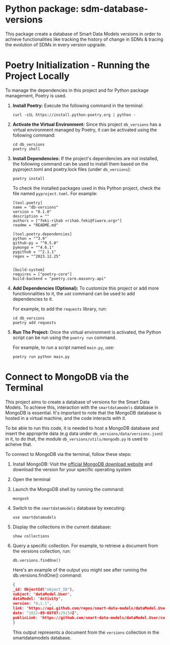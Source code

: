 # Python package: sdm-database-versions  
This package create a database of Smart Data Models versions in order to achieve functionalities like tracking the history of change in SDMs &amp; tracing the evolution of SDMs in every version upgrade.

# Poetry Initialization - Running the Project Locally 

To manage the dependencies in this project and for Python package management, Poetry is used. 

1. **Install Poetry:** 
Execute the following command in the terminal: 

    ```shell
    curl -sSL https://install.python-poetry.org | python -
    ```

2. **Activate the Virtual Environment:**
    Since this project `db_versions` has a virtual environment managed by Poetry, it can be activated using the following command:

    ```shell
    cd db_versions
    poetry shell
    ```

3. **Install Dependencies:**
    If the project's dependencies are not installed, the following command can be used to install them based on the pyproject.toml and poetry.lock files (under `db_versions`):

    ```shell
    poetry install
    ```

    To check the installed packages used in this Python project, check the file named `pyproject.toml`. For example: 
    ````
    [tool.poetry]
    name = "db-versions"
    version = "0.1.0"
    description = ""
    authors = ["feki-rihab <rihab.feki@fiware.org>"]
    readme = "README.md"

    [tool.poetry.dependencies]
    python = "^3.9"
    github-py = "^0.5.0"
    pymongo = "^4.6.1"
    pygithub = "^2.1.1"
    regex = "^2023.12.25"


    [build-system]
    requires = ["poetry-core"]
    build-backend = "poetry.core.masonry.api"
    ````

4. **Add Dependencies (Optional):**
To customize this project or add more functionnalities to it, the `add` command can be used to add dependencies to it. 

    For example, to add the `requests` library, run:
    ```shell
    cd db_versions
    poetry add requests
    ```

5. **Run The Project:**
Once the virtual environment is activated, the Python script can be run using the `poetry run` command. 

    For example, to run a script named `main.py`, use:

    ```shell
    poetry run python main.py
    ````

# Connect to MongoDB via the Terminal

This project aims to create a database of versions for the Smart Data Models. To achieve this, interaction with the `smartdatamodels` database in MongoDB is essential. It's important to note that the MongoDB database is hosted in a virtual machine, and the code interacts with it.

To be able to run this code, it is needed to host a MongoDB database and insert the approprite data (e.g data under `db_versions/data/versions.json`) in it, to do that, the module `db_versions/utils/mongodb.py` is used to acheive that. 

To connect to MongoDB via the terminal, follow these steps:

1. Install MongoDB: Visit the [official MongoDB download website](https://www.mongodb.com/download-center/community/releases) and download the version for your specific operating system

1. Open the terminal 

2. Launch the MongoDB shell by running the command:
    ```
    mongosh
    ```

3. Switch to the `smartdatamodels` database by executing:

    ```shell
    use smartdatamodels
    ```

4. Display the collections in the current database:
    ````
    show collections
    ````
5. Query a specific collection. 
For example, to retrieve a document from the versions collection, run:

    ```shell
    db.versions.findOne()
    ```

    Here's an example of the output you might see after running the db.versions.findOne() command:

    ```json
    {
    _id: ObjectId("object_ID"),
    subject: 'dataModel.User',
    dataModel: 'Activity',
    version: '0.1.1',
    link: 'https://api.github.com/repos/smart-data-models/dataModel.User/git/commits/sha',
    date: '2022-09-06T07:29:54Z',
    publicLink: 'https://github.com/smart-data-models/dataModel.User/commit/sha'
    }
    ```
    This output represents a document from the `versions` collection in the smartdatamodels database.










